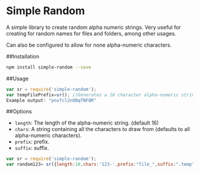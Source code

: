 # Simple Random

A simple library to create random alpha numeric strings.
Very useful for creating for random names for files and folders, among other usages.

Can also be configured to allow for none alpha-numeric characters.

##Installation
```bash
npm install simple-random --save 
```
##Usage
```javascript
var sr = require('simple-random');
var tempFilePrefix=sr(); //Generates a 16 character alpha-numeric string.
Example output: "pnxTcl2nOBqTNFQR"
```
##Options
- `length`:  The length of the alpha-numeric string. (default 16)
- `chars`: A string containing all the characters to draw from (defaults to all alpha-numeric characters).
- `prefix`: prefix.
- `suffix`: suffix.

```javascript
var sr = require('simple-random');
var random123= sr({length:10,chars:'123-',prefix:"file_",suffix:".temp"}); // Example output: "file_3133322-23.temp"
```
